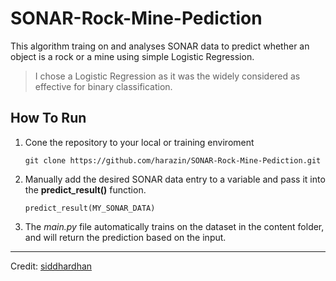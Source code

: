 # SONAR-Rock-Mine-Pediction
This algorithm traing on and analyses SONAR data to predict whether an object is a rock or a mine using simple Logistic Regression.
> I chose a Logistic Regression as it was the widely considered as effective for binary classification.

## How To Run
1. Cone the repository to your local or training enviroment

	`git clone https://github.com/harazin/SONAR-Rock-Mine-Pediction.git`

2. Manually add the desired SONAR data entry to a variable and pass it into the **predict_result()** function.

	`predict_result(MY_SONAR_DATA)`

3. The *main.py* file automatically trains on the dataset in the content folder, and will return the prediction based on the input.


------------

Credit: [siddhardhan](https://www.youtube.com/c/siddhardhan "siddhardhan")
